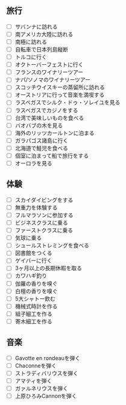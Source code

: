 ## 旅行
- [ ] サバンナに訪れる
- [ ] 南アメリカ大陸に訪れる
- [ ] 南極に訪れる
- [ ] 自転車で日本列島縦断
- [ ] トルコに行く
- [ ] オクトーバーフェストに行く
- [ ] フランスのワイナリーツアー
- [ ] ナパ/ソノマのワイナリーツアー
- [ ] スコッチウイスキーの蒸留所に訪れる
- [ ] オーストリアに行って音楽を満喫する
- [ ] ラスベガスでシルク・ドゥ・ソレイユを見る
- [ ] ラスベガスでカジノをする
- [ ] 台湾で美味しいものを食べる
- [ ] バオバブの木を見る
- [ ] 海外のリッツカールトンに泊まる
- [ ] ガラパゴス諸島に行く
- [ ] 北海道で鮭児を食べる
- [ ] 個室に泊まって船で旅行をする
- [ ] オーロラを見る

## 体験
- [ ] スカイダイビングをする
- [ ] 無重力を体験する
- [ ] フルマラソンに参加する
- [ ] ビジネスクラスに乗る
- [ ] ファーストクラスに乗る
- [ ] 気球に乗る
- [ ] シュールストレミングを食べる
- [ ] 図書館をつくる
- [ ] ゲイバーに行く
- [ ] 3ヶ月以上の長期休暇を取る
- [ ] カワハギ釣り
- [ ] 伽羅の香りを嗅ぐ
- [ ] 白檀の香りを嗅ぐ
- [ ] 5大シャトー飲む
- [ ] 機械式時計を作る
- [ ] 組子細工を作る
- [ ] 寄木細工を作る

## 音楽
- [ ] Gavotte en rondeauを弾く
- [ ] Chaconneを弾く
- [ ] ストラディバリウスを弾く
- [ ] アマティを弾く
- [ ] ガァルネリウスを弾く
- [ ] 上原ひろみCannonを弾く
